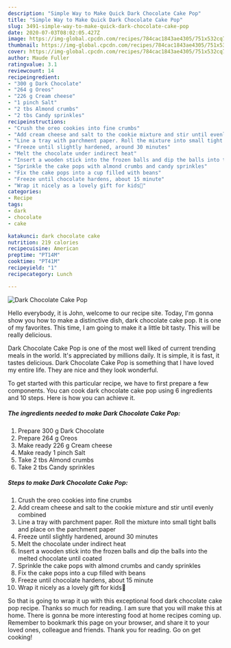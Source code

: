 ```yaml
---
description: "Simple Way to Make Quick Dark Chocolate Cake Pop"
title: "Simple Way to Make Quick Dark Chocolate Cake Pop"
slug: 3491-simple-way-to-make-quick-dark-chocolate-cake-pop
date: 2020-07-03T08:02:05.427Z
image: https://img-global.cpcdn.com/recipes/784cac1843ae4305/751x532cq70/dark-chocolate-cake-pop-recipe-main-photo.jpg
thumbnail: https://img-global.cpcdn.com/recipes/784cac1843ae4305/751x532cq70/dark-chocolate-cake-pop-recipe-main-photo.jpg
cover: https://img-global.cpcdn.com/recipes/784cac1843ae4305/751x532cq70/dark-chocolate-cake-pop-recipe-main-photo.jpg
author: Maude Fuller
ratingvalue: 3.1
reviewcount: 14
recipeingredient:
- "300 g Dark Chocolate"
- "264 g Oreos"
- "226 g Cream cheese"
- "1 pinch Salt"
- "2 tbs Almond crumbs"
- "2 tbs Candy sprinkles"
recipeinstructions:
- "Crush the oreo cookies into fine crumbs"
- "Add cream cheese and salt to the cookie mixture and stir until evenly combined"
- "Line a tray with parchment paper. Roll the mixture into small tight balls and place on the parchment paper"
- "Freeze until slightly hardened, around 30 minutes"
- "Melt the chocolate under indirect heat"
- "Insert a wooden stick into the frozen balls and dip the balls into the melted chocolate until coated"
- "Sprinkle the cake pops with almond crumbs and candy sprinkles"
- "Fix the cake pops into a cup filled with beans"
- "Freeze until chocolate hardens, about 15 minute"
- "Wrap it nicely as a lovely gift for kids🎈"
categories:
- Recipe
tags:
- dark
- chocolate
- cake

katakunci: dark chocolate cake 
nutrition: 219 calories
recipecuisine: American
preptime: "PT14M"
cooktime: "PT41M"
recipeyield: "1"
recipecategory: Lunch

---
```



![Dark Chocolate Cake Pop](https://img-global.cpcdn.com/recipes/784cac1843ae4305/751x532cq70/dark-chocolate-cake-pop-recipe-main-photo.jpg)

Hello everybody, it is John, welcome to our recipe site. Today, I'm gonna show you how to make a distinctive dish, dark chocolate cake pop. It is one of my favorites. This time, I am going to make it a little bit tasty. This will be really delicious.



Dark Chocolate Cake Pop is one of the most well liked of current trending meals in the world. It's appreciated by millions daily. It is simple, it is fast, it tastes delicious. Dark Chocolate Cake Pop is something that I have loved my entire life. They are nice and they look wonderful.


To get started with this particular recipe, we have to first prepare a few components. You can cook dark chocolate cake pop using 6 ingredients and 10 steps. Here is how you can achieve it.

<!--inarticleads1-->

##### The ingredients needed to make Dark Chocolate Cake Pop:

1. Prepare 300 g Dark Chocolate
1. Prepare 264 g Oreos
1. Make ready 226 g Cream cheese
1. Make ready 1 pinch Salt
1. Take 2 tbs Almond crumbs
1. Take 2 tbs Candy sprinkles




<!--inarticleads2-->

##### Steps to make Dark Chocolate Cake Pop:

1. Crush the oreo cookies into fine crumbs
1. Add cream cheese and salt to the cookie mixture and stir until evenly combined
1. Line a tray with parchment paper. Roll the mixture into small tight balls and place on the parchment paper
1. Freeze until slightly hardened, around 30 minutes
1. Melt the chocolate under indirect heat
1. Insert a wooden stick into the frozen balls and dip the balls into the melted chocolate until coated
1. Sprinkle the cake pops with almond crumbs and candy sprinkles
1. Fix the cake pops into a cup filled with beans
1. Freeze until chocolate hardens, about 15 minute
1. Wrap it nicely as a lovely gift for kids🎈




So that is going to wrap it up with this exceptional food dark chocolate cake pop recipe. Thanks so much for reading. I am sure that you will make this at home. There is gonna be more interesting food at home recipes coming up. Remember to bookmark this page on your browser, and share it to your loved ones, colleague and friends. Thank you for reading. Go on get cooking!
